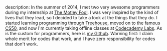 description: In the summer of 2014, I met two very awesome programmers during my internship at <a href="http://culture.fool.com/2014/09/29/summer-office-video-college-internships/" class="hvr-float">The Motley Fool</a>. I was very inspired by the kind of lives that they lead, so I decided to take a look at the things that they do. I started learning programming through <a href="http://teamtreehouse.com/anyiguo" class="hvr-float">Treehouse</a>, moved on to the famous <a href="https://cs50.harvard.edu/" class="hvr-float">CS50</a>, and now I'm currently taking offline classes at <a href="http://www.codecademy.com/labs/offline" class="hvr-float">Codecademy Labs</a>. As is the custom for programmers, here is <a href="https://github.com/yanniey" class="hvr-float">my Github</a>. Warning first: I claim whole merit for codes that work, and I have zero responsibility for codes that don't work.
